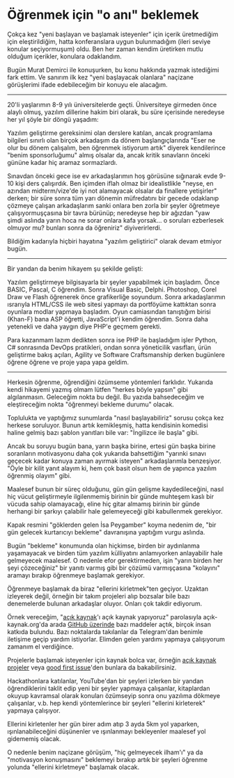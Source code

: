 # Öğrenmek için "o anı" beklemek

Çokça kez "yeni başlayan ve başlamak isteyenler" için içerik üretmediğim için eleştirildiğim, hatta konferanslara uygun bulunmadığım (ileri seviye konular seçiyormuşum) oldu. Ben her zaman kendim üretirken mutlu olduğum içerikler, konulara odaklandım.

Bugün Murat Demirci ile konuşurken, bu konu hakkında yazmak istediğimi fark ettim. Ve sanırım ilk kez "yeni başlayacak olanlara" naçizane görüşlerimi ifade edebileceğim bir konuyu ele alacağım.

---

20'li yaşlarımın 8-9 yılı üniversitelerde geçti. Üniversiteye girmeden önce alaylı olmuş, yazılım dillerine hakim biri olarak, bu süre içerisinde neredeyse her yıl şöyle bir döngü yaşadım:

Yazılım geliştirme gereksinimi olan derslere katılan, ancak programlama bilgileri sınırlı olan birçok arkadaşım da dönem başlangıçlarında "Eser ne olur bu dönem çalışalım, ben öğrenmek istiyorum artık" diyerek kendilerince "benim sponsorluğumu" almış olsalar da, ancak kritik sınavların önceki gününe kadar hiç aramaz sormazlardı.

Sınavdan önceki gece ise ev arkadaşlarımın hoş görüsüne sığınarak evde 9-10 kişi ders çalışırdık. Ben içimden iflah olmaz bir idealistlikle "neyse, en azından midterm/vize'de iyi not alamayacak olsalar da finallere yetişirler" derken; bir süre sonra tüm yarı dönemin müfredatını bir gecede odaklanıp çözmeye çalışan arkadaşlarım sanki onlara ben zorla bir şeyler öğretmeye çalışıyormuşçasına bir tavra bürünüp; neredeyse hep bir ağızdan "yaw şimdi aslında yarın hoca ne sorar onlara kafa yorsak... o soruları ezberlesek olmuyor mu? bunları sonra da öğreniriz" diyiverirlerdi.

Bildiğim kadarıyla hiçbiri hayatına "yazılım geliştirici" olarak devam etmiyor bugün.

---

Bir yandan da benim hikayem şu şekilde gelişti:

Yazılım geliştirmeye bilgisayarla bir şeyler yapabilmek için başladım. Önce BASIC, Pascal, C öğrendim. Sonra Visual Basic, Delphi. Photoshop, Corel Draw ve Flash öğrenerek önce grafikerliğe soyundum. Sonra arkadaşlarımın ısrarıyla HTML/CSS ile web sitesi yapmayı da portföyüme kattıktan sonra oyunlara modlar yapmaya başladım. Oyun camiasından tanıştığım birisi (Khan-F) bana ASP öğretti, JavaScript'i kendim öğrendim. Sonra daha yetenekli ve daha yaygın diye PHP'e geçmem gerekti.

Para kazanmam lazım dedikten sonra ise PHP ile başladığım işler Python, C# sonrasında DevOps pratikleri, ondan sonra yöneticilik vasıfları, ürün geliştirme bakış açıları, Agility ve Software Craftsmanship derken bugünlere öğrene öğrene ve proje yapa yapa geldim.

---

Herkesin öğrenme, öğrendiğini özümseme yöntemleri farklıdır. Yukarıda kendi hikayemi yazmış olmam lütfen "herkes böyle yapsın" gibi algılanmasın. Geleceğim nokta bu değil. Bu yazıda bahsedeceğim ve eleştireceğim nokta "öğrenmeyi bekleme durumu" olacak.

Toplulukta ve yaptığımız sunumlarda "nasıl başlayabiliriz" sorusu çokça kez herkese soruluyor. Bunun artık kemikleşmiş, hatta kendisinin komedisi haline gelmiş bazı şablon yanıtları bile var: "İngilizce ile başla" gibi.

Ancak bu soruyu bugün bana, yarın başka birine, ertesi gün başka birine soranların motivasyonu daha çok yukarıda bahsettiğim "yarınki sınavı geçecek kadar konuya zaman ayırmak isteyen" arkadaşlarımla benzeşiyor. "Öyle bir kilit yanıt alayım ki, hem çok basit olsun hem de yapınca yazılım öğrenmiş olayım" gibi.

Maalesef bunun bir süreç olduğunu, gün gün gelişme kaydedileceğini, nasıl hiç vücut geliştirmeyle ilgilenmemiş birinin bir günde muhteşem kaslı bir vücuda sahip olamayacağı, eline hiç gitar almamış birinin bir günde herhangi bir şarkıyı çalabilir hale gelemeyeceği gibi kabullenmek gerekiyor.

Kapak resmini "göklerden gelen İsa Peygamber" koyma nedenim de, "bir gün gelecek kurtarıcıyı bekleme" davranışına yaptığım vurgu aslında.

Bugün "bekleme" konumunda olan hiçkimse, birden bir aydınlanma yaşamayacak ve birden tüm yazılım külliyatını anlamıyorken anlayabilir hale gelmeyecek maalesef. O nedenle efor gerektirmeden, işin "yarın birden her şeyi çözeceğiniz" bir yanıtı varmış gibi bir çözümü varmışçasına "kolayını" aramayı bırakıp öğrenmeye başlamak gerekiyor.

Öğrenmeye başlamak da biraz "ellerini kirletmek"ten geçiyor. Uzaktan izleyerek değil, örneğin bir takım projeleri alıp bozsalar bile bazı denemelerde bulunan arkadaşlar oluyor. Onları çok takdir ediyorum.

Örnek vereceğim, "[açık kaynak](https://acik-kaynak.org/)'ı açık kaynak yapıyoruz" parolasıyla açık-kaynak.org'da arada [GitHub üzerinde](https://github.com/acikkaynak/acikkaynak-website) bazı maddeler açtık, birçok insan katkıda bulundu. Bazı noktalarda takılanlar da Telegram'dan benimle iletişime geçip yardım istiyorlar. Elimden gelen yardımı yapmaya çalışıyorum zamanım el verdiğince.

Projelerle başlamak isteyenler için kaynak bolca var, örneğin [açık kaynak projeler](https://acik-kaynak.org/projects/) veya [good first issue](https://goodfirstissue.dev/)'den bunlara da bakabilirsiniz.

Hackathonlara katılanlar, YouTube'dan bir şeyleri izlerken bir yandan öğrendiklerini taklit edip yeni bir şeyler yapmaya çalışanlar, kitaplardan okuyup kavramsal olarak konuları özümseyip sonra onu yazılıma dökmeye çalışanlar, v.b. hep kendi yöntemlerince bir şeyleri "ellerini kirleterek" yapmaya çalışıyor.

Ellerini kirletenler her gün birer adım atıp 3 ayda 5km yol yaparken, ışınlanabileceğini düşünenler ve ışınlanmayı bekleyenler maalesef yol gidememiş olacak.

O nedenle benim naçizane görüşüm, "hiç gelmeyecek ilham'ı" ya da "motivasyon konuşmasını" beklemeyi bırakıp artık bir şeyleri öğrenme yolunda "ellerini kirletmeye" başlamak olacak.